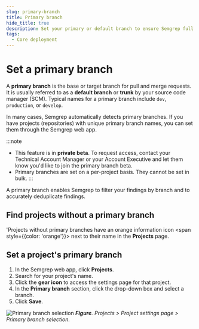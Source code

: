 ```yaml
---
slug: primary-branch
title: Primary branch
hide_title: true
description: Set your primary or default branch to ensure Semgrep full scans display accurate counts and deduplicated findings.
tags:
  - Core deployment
---
```


# Set a primary branch

A **primary branch** is the base or target branch for pull and merge requests. It is usually referred to as a **default branch** or **trunk** by your source code manager (SCM). Typical names for a primary branch include `dev`, `production`, or `develop`.

In many cases, Semgrep automatically detects primary branches. If you have projects (repositories) with unique primary branch names, you can set them through the Semgrep web app.

:::note
- This feature is in **private beta**. To request access, contact your Technical Account Manager or your Account Executive and let them know you'd like to join the primary branch beta.
- Primary branches are set on a per-project basis. They cannot be set in bulk.
:::

A primary branch enables Semgrep to filter your findings by branch and to accurately deduplicate findings.

## Find projects without a primary branch

'Projects without primary branches have an orange information icon <span style={{color: 'orange'}}> <i class="fa-solid fa-circle-exclamation"></i></span> next to their name in the **Projects** page.

## Set a project's primary branch

1. In the Semgrep web app, click **Projects**.
1. Search for your project's name.
1. Click the **<i class="fa-solid fa-gear"></i> gear icon** to access the settings page for that project.
1. In the **Primary branch** section, click the drop-down box and select a branch.
1. Click **Save**.

![Primary branch selection](/img/primary-branch.png#md-width-bordered)
_**Figure**. Projects > Project <i class="fa-solid fa-gear"></i> settings page > Primary branch selection._
